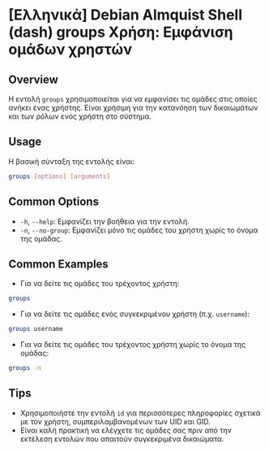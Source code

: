 # [Ελληνικά] Debian Almquist Shell (dash) groups Χρήση: Εμφάνιση ομάδων χρηστών

## Overview
Η εντολή `groups` χρησιμοποιείται για να εμφανίσει τις ομάδες στις οποίες ανήκει ένας χρήστης. Είναι χρήσιμη για την κατανόηση των δικαιωμάτων και των ρόλων ενός χρήστη στο σύστημα.

## Usage
Η βασική σύνταξη της εντολής είναι:

```bash
groups [options] [arguments]
```

## Common Options
- `-h`, `--help`: Εμφανίζει την βοήθεια για την εντολή.
- `-n`, `--no-group`: Εμφανίζει μόνο τις ομάδες του χρήστη χωρίς το όνομα της ομάδας.

## Common Examples
- Για να δείτε τις ομάδες του τρέχοντος χρήστη:

```bash
groups
```

- Για να δείτε τις ομάδες ενός συγκεκριμένου χρήστη (π.χ. `username`):

```bash
groups username
```

- Για να δείτε τις ομάδες του τρέχοντος χρήστη χωρίς το όνομα της ομάδας:

```bash
groups -n
```

## Tips
- Χρησιμοποιήστε την εντολή `id` για περισσότερες πληροφορίες σχετικά με τον χρήστη, συμπεριλαμβανομένων των UID και GID.
- Είναι καλή πρακτική να ελέγχετε τις ομάδες σας πριν από την εκτέλεση εντολών που απαιτούν συγκεκριμένα δικαιώματα.